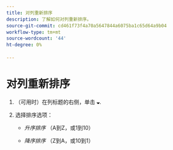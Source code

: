 ```yaml
---
title: 对列重新排序
description: 了解如何对列重新排序。
source-git-commit: cd461f73f4a70a5647844a6075ba1c65d64a9b04
workflow-type: tm+mt
source-wordcount: '44'
ht-degree: 0%

---
```


# 对列重新排序

1. （可用时）在列标题的右侧，单击 ![向下箭头](/help/search-social-commerce/assets/arrow-down-expand.png "向下箭头").

1. 选择排序选项：

   * *升序排序* （A到Z，或1到10）

   * *降序排序* （Z到A，或10到1）
